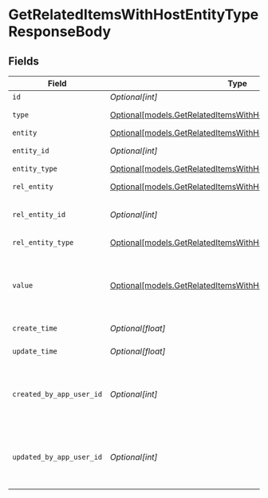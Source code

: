 # GetRelatedItemsWithHostEntityTypeResponseBody


## Fields

| Field                                                                                                                          | Type                                                                                                                           | Required                                                                                                                       | Description                                                                                                                    |
| ------------------------------------------------------------------------------------------------------------------------------ | ------------------------------------------------------------------------------------------------------------------------------ | ------------------------------------------------------------------------------------------------------------------------------ | ------------------------------------------------------------------------------------------------------------------------------ |
| `id`                                                                                                                           | *Optional[int]*                                                                                                                | :heavy_minus_sign:                                                                                                             | Identifier                                                                                                                     |
| `type`                                                                                                                         | [Optional[models.GetRelatedItemsWithHostEntityTypeType]](../models/getrelateditemswithhostentitytypetype.md)                   | :heavy_minus_sign:                                                                                                             | Type of Relation                                                                                                               |
| `entity`                                                                                                                       | [Optional[models.GetRelatedItemsWithHostEntityTypeEntity]](../models/getrelateditemswithhostentitytypeentity.md)               | :heavy_minus_sign:                                                                                                             | Entity                                                                                                                         |
| `entity_id`                                                                                                                    | *Optional[int]*                                                                                                                | :heavy_minus_sign:                                                                                                             | Entity Identifier                                                                                                              |
| `entity_type`                                                                                                                  | [Optional[models.GetRelatedItemsWithHostEntityTypeEntityType]](../models/getrelateditemswithhostentitytypeentitytype.md)       | :heavy_minus_sign:                                                                                                             | Entity Type                                                                                                                    |
| `rel_entity`                                                                                                                   | [Optional[models.GetRelatedItemsWithHostEntityTypeRelEntity]](../models/getrelateditemswithhostentitytyperelentity.md)         | :heavy_minus_sign:                                                                                                             | Related Entity                                                                                                                 |
| `rel_entity_id`                                                                                                                | *Optional[int]*                                                                                                                | :heavy_minus_sign:                                                                                                             | Related Entity Identifier                                                                                                      |
| `rel_entity_type`                                                                                                              | [Optional[models.GetRelatedItemsWithHostEntityTypeRelEntityType]](../models/getrelateditemswithhostentitytyperelentitytype.md) | :heavy_minus_sign:                                                                                                             | Related Entity Type                                                                                                            |
| `value`                                                                                                                        | [Optional[models.GetRelatedItemsWithHostEntityTypeValue]](../models/getrelateditemswithhostentitytypevalue.md)                 | :heavy_minus_sign:                                                                                                             | Related item value (Attachment meta data / Secure information)                                                                 |
| `create_time`                                                                                                                  | *Optional[float]*                                                                                                              | :heavy_minus_sign:                                                                                                             | Creation time                                                                                                                  |
| `update_time`                                                                                                                  | *Optional[float]*                                                                                                              | :heavy_minus_sign:                                                                                                             | Last update time                                                                                                               |
| `created_by_app_user_id`                                                                                                       | *Optional[int]*                                                                                                                | :heavy_minus_sign:                                                                                                             | The identifier of the user who created the related item                                                                        |
| `updated_by_app_user_id`                                                                                                       | *Optional[int]*                                                                                                                | :heavy_minus_sign:                                                                                                             | The identifier of the last user to update the related item                                                                     |
